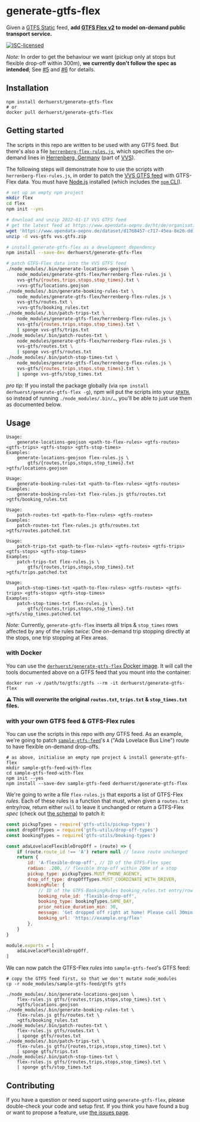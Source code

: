 # generate-gtfs-flex

Given a [GTFS Static](https://gtfs.org/reference/static) feed, **add [GTFS Flex v2](https://github.com/MobilityData/gtfs-flex/blob/e1832cfea5ddb9df29bd2fc50e80b0a4987695c1/spec/reference.md) to model on-demand public transport service.**

[![ISC-licensed](https://img.shields.io/github/license/derhuerst/generate-gtfs-flex.svg)](license.md)

*Note:* In order to get the behaviour we want (pickup only at stops but flexible drop-off within 300m), **we currently don't follow the spec as intended**; See [#5](https://github.com/derhuerst/generate-gtfs-flex/issues/5) and [#6](https://github.com/derhuerst/generate-gtfs-flex/pull/6) for details.


## Installation

```shell
npm install derhuerst/generate-gtfs-flex
# or
docker pull derhuerst/generate-gtfs-flex
```


## Getting started

The scripts in this repo are written to be used with any GTFS feed. But there's also a file [`herrenberg-flex-rules.js`](herrenberg-flex-rules.js), which specifies the on-demand lines in [Herrenberg, Germany](https://en.wikipedia.org/wiki/Herrenberg) (part of [VVS](https://www.vvs.de)).

The following steps will demonstrate how to use the scripts with `herrenberg-flex-rules.js`, in order to patch the [VVS GTFS feed](https://www.openvvs.de/dataset/e66f03e4-79f2-41d0-90f1-166ca609e491) with GTFS-Flex data. You must have [Node.js](https://nodejs.org/) installed (which includes the [`npm` CLI](https://docs.npmjs.com/cli/v7)).

```bash
# set up an empty npm project
mkdir flex
cd flex
npm init --yes

# download and unzip 2022-01-17 VVS GTFS feed
# get the latest feed at https://www.opendata-oepnv.de/ht/de/organisation/verkehrsverbuende/vvs/startseite?tx_vrrkit_view%5Bdataset_name%5D=soll-fahrplandaten-vvs&tx_vrrkit_view%5Bdataset_formats%5D%5B0%5D=ZIP&tx_vrrkit_view%5Baction%5D=details&tx_vrrkit_view%5Bcontroller%5D=View
wget 'https://www.opendata-oepnv.de/dataset/d1768457-c717-45ea-8e26-dd1e759d5ffe/resource/ebc2eaae-9a03-4ace-8df7-28df10a80993/download/google_transit.zip' -O vvs.gtfs.zip
unzip -d vvs-gtfs vvs.gtfs.zip

# install generate-gtfs-flex as a development dependency
npm install --save-dev derhuerst/generate-gtfs-flex

# patch GTFS-Flex data into the VVS GTFS feed
./node_modules/.bin/generate-locations-geojson \
	node_modules/generate-gtfs-flex/herrenberg-flex-rules.js \
	vvs-gtfs/{routes,trips,stops,stop_times}.txt \
	>vvs-gtfs/locations.geojson
./node_modules/.bin/generate-booking-rules-txt \
	node_modules/generate-gtfs-flex/herrenberg-flex-rules.js \
	vvs-gtfs/routes.txt \
	>vvs-gtfs/booking_rules.txt
./node_modules/.bin/patch-trips-txt \
	node_modules/generate-gtfs-flex/herrenberg-flex-rules.js \
	vvs-gtfs/{routes,trips,stops,stop_times}.txt \
	| sponge vvs-gtfs/trips.txt
./node_modules/.bin/patch-routes-txt \
	node_modules/generate-gtfs-flex/herrenberg-flex-rules.js \
	vvs-gtfs/routes.txt \
	| sponge vvs-gtfs/routes.txt
./node_modules/.bin/patch-stop-times-txt \
	node_modules/generate-gtfs-flex/herrenberg-flex-rules.js \
	vvs-gtfs/{routes,trips,stops,stop_times}.txt \
	| sponge vvs-gtfs/stop_times.txt
```

*pro tip:* If you install the package globally (via `npm install derhuerst/generate-gtfs-flex -g`), npm will put the scripts into your [`$PATH`](https://en.wikipedia.org/wiki/PATH_(variable)), so instead of running `./node_modules/.bin/…`, you'll be able to just use them as documented below.


## Usage

```
Usage:
    generate-locations-geojson <path-to-flex-rules> <gtfs-routes> <gtfs-trips> <gtfs-stops> <gtfs-stop-times>
Examples:
    generate-locations-geojson flex-rules.js \
        gtfs/{routes,trips,stops,stop_times}.txt >gtfs/locations.geojson
```

```
Usage:
    generate-booking-rules-txt <path-to-flex-rules> <gtfs-routes>
Examples:
    generate-booking-rules-txt flex-rules.js gtfs/routes.txt >gtfs/booking_rules.txt
```

```
Usage:
    patch-routes-txt <path-to-flex-rules> <gtfs-routes>
Examples:
    patch-routes-txt flex-rules.js gtfs/routes.txt >gtfs/routes.patched.txt
```

```
Usage:
    patch-trips-txt <path-to-flex-rules> <gtfs-routes> <gtfs-trips> <gtfs-stops> <gtfs-stop-times>
Examples:
    patch-trips-txt flex-rules.js \
        gtfs/{routes,trips,stops,stop_times}.txt >gtfs/trips.patched.txt
```

```
Usage:
    patch-stop-times-txt <path-to-flex-rules> <gtfs-routes> <gtfs-trips> <gtfs-stops> <gtfs-stop-times>
Examples:
    patch-stop-times-txt flex-rules.js \
        gtfs/{routes,trips,stops,stop_times}.txt >gtfs/stop_times.patched.txt
```

*Note:* Currently, `generate-gtfs-flex` inserts all trips & `stop_times` rows affected by any of the rules *twice*: One on-demand trip stopping directly at the stops, one trip stopping at Flex areas.

### with Docker

You can use the [`derhuerst/generate-gtfs-flex` Docker image](https://hub.docker.com/r/docker.io/derhuerst/generate-gtfs-flex). It will call the tools documented above on a GTFS feed that you mount into the container:

```shell
docker run -v /path/to/gtfs:/gtfs --rm -it derhuerst/generate-gtfs-flex
```

**⚠️ This will overwrite the original `routes.txt`, `trips.txt` & `stop_times.txt` files.**


### with your own GTFS feed & GTFS-Flex rules

You can use the scripts in this repo with *any* GTFS feed. As an example, we're going to patch [`sample-gtfs-feed`](https://github.com/public-transport/sample-gtfs-feed)'s `A` ("Ada Lovelace Bus Line") route to have flexible on-demand drop-offs.

```shell
# as above, initialise an empty npm project & install generate-gtfs-flex
mkdir sample-gtfs-feed-with-flex
cd sample-gtfs-feed-with-flex
npm init --yes
npm install --save-dev sample-gtfs-feed derhuerst/generate-gtfs-flex
```

We're going to write a file `flex-rules.js` that exports a list of GTFS-Flex *rules*. Each of these rules is a function that must, when given a `routes.txt` entry/row, return either `null` to leave it unchanged or return a GTFS-Flex *spec* (check out [the schema](lib/flex-spec-schema.json)) to patch it:

```js
const pickupTypes = require('gtfs-utils/pickup-types')
const dropOffTypes = require('gtfs-utils/drop-off-types')
const bookingTypes = require('gtfs-utils/booking-types')

const adaLovelaceFlexibleDropOff = (route) => {
	if (route.route_id !== 'A') return null // leave route unchanged
	return {
		id: 'A-flexible-drop-off', // ID of the GTFS-Flex spec
		radius: .200, // flexible drop-off within 200m of a stop
		pickup_type: pickupTypes.MUST_PHONE_AGENCY,
		drop_off_type: dropOffTypes.MUST_COORDINATE_WITH_DRIVER,
		bookingRule: {
			// ID of the GTFS-BookingRules booking_rules.txt entry/row to be generated
			booking_rule_id: 'flexible-drop-off',
			booking_type: bookingTypes.SAME_DAY,
			prior_notice_duration_min: 30,
			message: 'Get dropped off right at home! Please call 30min before.',
			booking_url: 'https://example.org/flex'
		},
	}
}

module.exports = [
	adaLovelaceFlexibleDropOff,
]
```

We can now patch the GTFS-Flex *rules* into `sample-gtfs-feed`'s GTFS feed:

```shell
# copy the GTFS feed first, so that we don't mutate node_modules
cp -r node_modules/sample-gtfs-feed/gtfs gtfs

./node_modules/.bin/generate-locations-geojson \
	flex-rules.js gtfs/{routes,trips,stops,stop_times}.txt \
	>gtfs/locations.geojson
./node_modules/.bin/generate-booking-rules-txt \
	flex-rules.js gtfs/routes.txt \
	>gtfs/booking_rules.txt
./node_modules/.bin/patch-routes-txt \
	flex-rules.js gtfs/routes.txt \
	| sponge gtfs/routes.txt
./node_modules/.bin/patch-trips-txt \
	flex-rules.js gtfs/{routes,trips,stops,stop_times}.txt \
	| sponge gtfs/trips.txt
./node_modules/.bin/patch-stop-times-txt \
	flex-rules.js gtfs/{routes,trips,stops,stop_times}.txt \
	| sponge gtfs/stop_times.txt
```


## Contributing

If you have a question or need support using `generate-gtfs-flex`, please double-check your code and setup first. If you think you have found a bug or want to propose a feature, use [the issues page](https://github.com/derhuerst/generate-gtfs-flex/issues).
